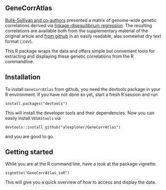 ## GeneCorrAtlas

[Bulik-Sullivan and co-authors](http://www.nature.com/ng/journal/vaop/ncurrent/full/ng.3406.html) presented a matrix of genome-wide 
genetic correlations derived via [linkage-disequilibrium regression](http://www.nature.com/ng/journal/v47/n3/full/ng.3211.html). 
The resulting correlations are available both from the supplementary material of the original article and 
[from github](https://raw.githubusercontent.com/bulik/gencor/master/all_rg.csv) in an easily readable, alas somewhat dry text format 
(.csv). 

This R package wraps the data and offers simple but convenient tools for extracting  and displaying these genetic correlations 
from the R commandline.

## Installation

To install `GeneCorrAtlas` from github, you need the devtools package in your R environment. If you have not done so yet, start a fresh R session and run
```
install.packages("devtools")
```
This will install the developer tools and their dependencies. Now you can easily install `VEGAStools` via
```
devtools::install_github("alexploner/GeneCorrAtlas")
```
and you are good to go. 

## Getting started

While you are at the R command line, have a look at the package vignette:
```
vignette("GeneCorrAtlas_inR")
```
This will give you a quick overview of how to access and display the data.
